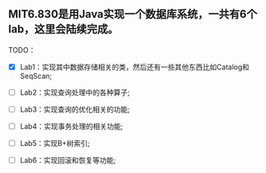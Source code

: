 MIT6.830是用Java实现一个数据库系统，一共有6个lab，这里会陆续完成。
---
TODO：

- [x] Lab1：实现其中数据存储相关的类，然后还有一些其他东西比如Catalog和SeqScan;
- [ ] Lab2：实现查询处理中的各种算子;
- [ ] Lab3：实现查询的优化相关的功能;
- [ ] Lab4：实现事务处理的相关功能;
- [ ] Lab5：实现B+树索引;
- [ ] Lab6：实现回滚和恢复等功能;

